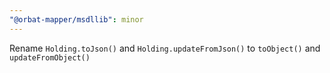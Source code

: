 ```yaml
---
"@orbat-mapper/msdllib": minor
---
```


Rename `Holding.toJson()` and `Holding.updateFromJson()` to `toObject()` and `updateFromObject()`
